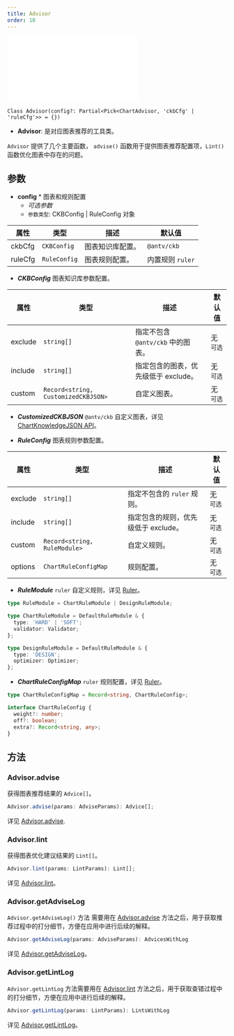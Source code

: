 ```yaml
---
title: Advisor
order: 10
---
```


<embed src='@/docs/common/style.md'></embed>


```sign
Class Advisor(config?: Partial<Pick<ChartAdvisor, 'ckbCfg' | 'ruleCfg'>> = {})
```

* **Advisor**: 是对应图表推荐的工具类。

`Advisor` 提供了几个主要函数， `advise()` 函数用于提供图表推荐配置项，`Lint()` 函数优化图表中存在的问题。

## 参数

* **config** * 图表和规则配置
  * _可选参数_
  * `参数类型`: CKBConfig | RuleConfig 对象

| 属性    | 类型         | 描述             | 默认值           |
| ------- | ------------ | ---------------- | ---------------- |
| ckbCfg  | `CKBConfig`  | 图表知识库配置。 | `@antv/ckb`      |
| ruleCfg | `RuleConfig` | 图表规则配置。   | 内置规则 `ruler` |


* _**CKBConfig**_ 图表知识库参数配置。

| 属性    | 类型                                | 描述                                 | 默认值     |
| ------- | ----------------------------------- | ------------------------------------ | ---------- |
| exclude | `string[]`                          | 指定不包含 `@antv/ckb` 中的图表。    | 无  `可选` |
| include | `string[]`                          | 指定包含的图表，优先级低于 exclude。 | 无  `可选` |
| custom  | `Record<string, CustomizedCKBJSON>` | 自定义图表。                         | 无  `可选` |

* _**CustomizedCKBJSON**_ `@antv/ckb` 自定义图表，详见 [ChartKnowledgeJSON API](../ckb/CKBJson#参数)。


* _**RuleConfig**_ 图表规则参数配置。

| 属性    | 类型                         | 描述                                 | 默认值     |
| ------- | ---------------------------- | ------------------------------------ | ---------- |
| exclude | `string[]`                   | 指定不包含的 `ruler` 规则。          | 无  `可选` |
| include | `string[]`                   | 指定包含的规则，优先级低于 exclude。 | 无  `可选` |
| custom  | `Record<string, RuleModule>` | 自定义规则。                         | 无  `可选` |
| options | `ChartRuleConfigMap`         | 规则配置。                           | 无  `可选` |

* _**RuleModule**_ `ruler` 自定义规则，详见 [Ruler](./Ruler.zh.md)。

```ts
type RuleModule = ChartRuleModule | DesignRuleModule;

type ChartRuleModule = DefaultRuleModule & {
  type: 'HARD' | 'SOFT';
  validator: Validator;
};

type DesignRuleModule = DefaultRuleModule & {
  type: 'DESIGN';
  optimizer: Optimizer;
};
```

* _**ChartRuleConfigMap**_ `ruler` 规则配置，详见 [Ruler](./Ruler.zh.md)。

```ts
type ChartRuleConfigMap = Record<string, ChartRuleConfig>;

interface ChartRuleConfig {
  weight?: number;
  off?: boolean;
  extra?: Record<string, any>;
}
```

## 方法

### Advisor.advise

获得图表推荐结果的 `Advice[]`。

```ts
Advisor.advise(params: AdviseParams): Advice[];
```

详见 [Advisor.advise](./Advisor-advise.zh.md).

### Advisor.lint

获得图表优化建议结果的 `Lint[]`。

```ts
Advisor.lint(params: LintParams): Lint[];
```

详见 [Advisor.lint](./Advisor-lint.zh.md)。

### Advisor.getAdviseLog

`Advisor.getAdviseLog()` 方法 需要用在 [Advisor.advise](./Advisor-advise.zh.md) 方法之后，用于获取推荐过程中的打分细节，方便在应用中进行后续的解释。

```ts
Advisor.getAdviseLog(params: AdviseParams): AdvicesWithLog
```

详见 [Advisor.getAdviseLog](./Advisor-getAdviseLog.zh.md)。


### Advisor.getLintLog

`Advisor.getLintLog` 方法需要用在 [Advisor.lint](./Advisor-lint.zh.md) 方法之后，用于获取查错过程中的打分细节，方便在应用中进行后续的解释。
```ts
Advisor.getLintLog(params: LintParams): LintsWithLog
```

详见 [Advisor.getLintLog](./Advisor-getLintLog.zh.md)。
